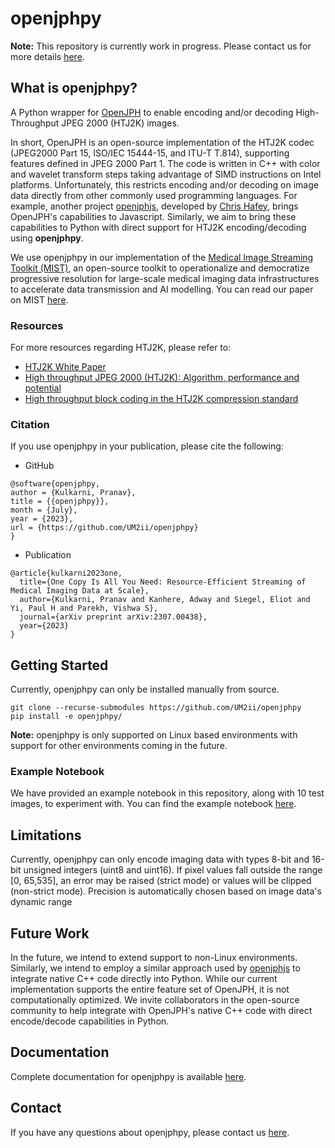# openjphpy

**Note:** This repository is currently work in progress. Please contact us for more details [here](mailto:pkulkarni@som.umaryland.edu,vparekh@som.umaryland.edu).

## What is openjphpy?

A Python wrapper for [OpenJPH](https://github.com/aous72/OpenJPH) to enable encoding and/or decoding High-Throughput JPEG 2000 (HTJ2K) images.

In short, OpenJPH is an open-source implementation of the HTJ2K codec (JPEG2000 Part 15, ISO/IEC 15444-15, and ITU-T T.814), supporting features defined in JPEG 2000 Part 1. The code is written in C++ with color and wavelet transform steps taking advantage of SIMD instructions on Intel platforms. Unfortunately, this restricts encoding and/or decoding on image data directly from other commonly used programming languages. For example, another project [openjphjs](https://github.com/chafey/openjphjs), developed by [Chris Hafey](https://github.com/chafey), brings OpenJPH's capabilities to Javascript. Similarly, we aim to bring these capabilities to Python with direct support for HTJ2K encoding/decoding using **openjphpy**.

We use openjphpy in our implementation of the [Medical Image Streaming Toolkit (MIST)](https://github.com/UM2ii/MIST), an open-source toolkit to operationalize and democratize progressive resolution for large-scale medical imaging data infrastructures to accelerate data transmission and AI modelling. You can read our paper on MIST [here](https://arxiv.org/abs/2307.00438).

### Resources

For more resources regarding HTJ2K, please refer to:
- [HTJ2K White Paper](http://ds.jpeg.org/whitepapers/jpeg-htj2k-whitepaper.pdf)
- [High throughput JPEG 2000 (HTJ2K): Algorithm, performance and potential](https://htj2k.com/wp-content/uploads/white-paper.pdf)
- [High throughput block coding in the HTJ2K compression standard](http://kakadusoftware.com/wp-content/uploads/icip2019.pdf) 

### Citation

If you use openjphpy in your publication, please cite the following:

- GitHub
```text
@software{openjphpy,
author = {Kulkarni, Pranav},
title = {{openjphpy}},
month = {July},
year = {2023},
url = {https://github.com/UM2ii/openjphpy}
}
```
- Publication
```text
@article{kulkarni2023one,
  title={One Copy Is All You Need: Resource-Efficient Streaming of Medical Imaging Data at Scale},
  author={Kulkarni, Pranav and Kanhere, Adway and Siegel, Eliot and Yi, Paul H and Parekh, Vishwa S},
  journal={arXiv preprint arXiv:2307.00438},
  year={2023}
}
```

## Getting Started

Currently, openjphpy can only be installed manually from source.

```text
git clone --recurse-submodules https://github.com/UM2ii/openjphpy
pip install -e openjphpy/
```

**Note:** openjphpy is only supported on Linux based environments with support for other environments coming in the future.

### Example Notebook

We have provided an example notebook in this repository, along with 10 test images, to experiment with. You can find the example notebook [here](openjphpy/notebooks/example.ipynb).

## Limitations

Currently, openjphpy can only encode imaging data with types 8-bit and 16-bit unsigned integers (uint8 and uint16). If pixel values fall outside the range [0, 65,535], an error may be raised (strict mode) or values will be clipped (non-strict mode). Precision is automatically chosen based on image data's dynamic range

## Future Work

In the future, we intend to extend support to non-Linux environments. Similarly, we intend to employ a similar approach used by [openjphjs](https://github.com/chafey/openjphjs) to integrate native C++ code directly into Python. While our current implementation supports the entire feature set of OpenJPH, it is not computationally optimized. We invite collaborators in the open-source community to help integrate with OpenJPH's native C++ code with direct encode/decode capabilities in Python.

## Documentation

Complete documentation for openjphpy is available [here](./docs/openjphpy.md).

## Contact

If you have any questions about openjphpy, please contact us [here](mailto:pkulkarni@som.umaryland.edu,vparekh@som.umaryland.edu).
